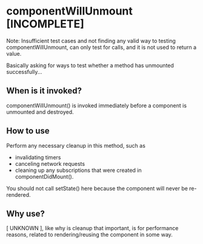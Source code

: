 # componentWillUnmount [INCOMPLETE]
Note: Insufficient test cases and not finding any valid way to testing componentWillUnmount, can only test for calls, and it is not used to return a value.

Basically asking for ways to test whether a method has unmounted successfully...

## When is it invoked?
componentWillUnmount() is invoked immediately before a component is unmounted and destroyed. 

## How to use
Perform any necessary cleanup in this method, such as 
- invalidating timers
- canceling network requests 
- cleaning up any subscriptions that were created in componentDidMount(). 

You should not call setState() here because the component will never be re-rendered.

## Why use?
[ UNKNOWN ], like why is cleanup that important, is for performance reasons, related to rendering/reusing the component in some way.
